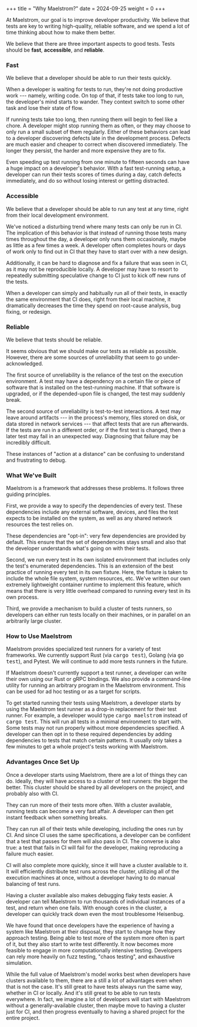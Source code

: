 +++
title = "Why Maelstrom?"
date = 2024-09-25
weight = 0
+++

At Maelstrom, our goal is to improve developer productivity. We believe that
tests are key to writing high-quality, reliable software, and we spend a lot of
time thinking about how to make them better.

We believe that there are three important aspects to good tests. Tests should
be **fast**, **accessible**, and **reliable**.

<!-- more -->

### Fast

We believe that a developer should be able to run their tests quickly.

When a developer is waiting for tests to run, they're not doing productive
work --- namely, writing code. On top of that, if tests take too long to run, the
developer's mind starts to wander. They context switch to some other task and
lose their state of flow.

If running tests take too long, then running them will begin to feel like a
chore. A developer might stop running them as often, or they may choose to only
run a small subset of them regularly. Either of these behaviors can lead to a
developer discovering defects late in the development process. Defects are much
easier and cheaper to correct when discovered immediately. The longer they
persist, the harder and more expensive they are to fix.

Even speeding up test running from one minute to fifteen seconds can have a
huge impact on a developer's behavior. With a fast test-running setup, a
developer can run their tests scores of times during a day, catch defects
immediately, and do so without losing interest or getting distracted.

### Accessible

We believe that a developer should be able to run any test at any time, right
from their local development environment.

We've noticed a disturbing trend where many tests can only be run in CI. The
implication of this behavior is that instead of running those tests many times
throughout the day, a developer only runs them occasionally, maybe as little as
a few times a week. A developer often completes hours or days of work only to
find out in CI that they have to start over with a new design.

Additionally, it can be hard to diagnose and fix a failure that was seen in CI,
as it may not be reproducible locally. A developer may have to resort to
repeatedly submitting speculative change to CI just to kick off new runs of the
tests.

When a developer can simply and habitually run all of their tests, in exactly
the same environment that CI does, right from their local machine, it
dramatically decreases the time they spend on root-cause analysis, bug fixing,
or redesign.

### Reliable

We believe that tests should be reliable.

It seems obvious that we should make our tests as reliable as possible.
However, there are some sources of unreliability that seem to go
under-acknowledged.

The first source of unreliability is the reliance of the test on the execution
environment. A test may have a dependency on a certain file or piece of
software that is installed on the test-running machine. If that software is
upgraded, or if the depended-upon file is changed, the test may suddenly break.

The second source of unreliability is test-to-test interactions. A test may
leave around artifacts --- in the process's memory, files stored on disk, or
data stored in network services --- that affect tests that are run afterwards.
If the tests are run in a different order, or if the first test is changed,
then a later test may fail in an unexpected way. Diagnosing that failure may be
incredibly difficult.

These instances of "action at a distance" can be confusing to understand
and frustrating to debug.

### What We've Built

Maelstrom is a framework that addresses these problems. It follows three
guiding principles.

First, we provide a way to specify the dependencies of every test. These
dependencies include any external software, devices, and files the test expects
to be installed on the system, as well as any shared network resources the test
relies on.

These dependencies are "opt-in": very few dependencies are provided by default.
This ensure that the set of dependencies stays small and also that the
developer understands what's going on with their tests.

Second, we run every test in its own isolated environment that includes only
the test's enumerated dependencies. This is an extension of the best practice
of running every test in its own fixture. Here, the fixture is taken to include
the whole file system, system resources, etc. We've written our own extremely
lightweight container runtime to implement this feature, which means that there
is very little overhead compared to running every test in its own process.

Third, we provide a mechanism to build a cluster of tests runners, so
developers can either run tests locally on their machines, or in parallel on an
arbitrarily large cluster.

### How to Use Maelstrom

Maelstrom provides specialized test runners for a variety of test frameworks.
We currently support Rust (via <tt>cargo test</tt>), Golang (via <tt>go
test</tt>), and Pytest. We will continue to add more tests runners in the
future.

If Maelstrom doesn't currently support a test runner, a developer can write
their own using our Rust or gRPC bindings. We also provide a command-line
utility for running an arbitrary program in the Maelstrom environment. This can
be used for ad hoc testing or as a target for scripts.

To get started running their tests using Maelstrom, a developer starts by using
the Maelstrom test runner as a drop-in replacement for their test runner. For
example, a developer would type <tt>cargo maelstrom</tt> instead of <tt>cargo
test</tt>. This will run all tests in a minimal environment to start with. Some
tests may not run properly without more dependencies specified. A developer
can then opt in to these required dependencies by adding dependencies to tests
that match certain patterns. It usually only takes a few minutes to get a whole
project's tests working with Maelstrom.

### Advantages Once Set Up

Once a developer starts using Maelstrom, there are a lot of things they can do.
Ideally, they will have access to a cluster of test runners: the bigger the
better. This cluster should be shared by all developers on the project, and
probably also with CI.

They can run more of their tests more often. With a cluster available,
running tests can become a very fast affair. A developer can then get instant
feedback when something breaks.

They can run all of their tests while developing, including the ones run by CI.
And since CI uses the same specifications, a developer can be confident that a
test that passes for them will also pass in CI. The converse is also true: a
test that fails in CI will fail for the developer, making reproducing a failure
much easier.

CI will also complete more quickly, since it will have a cluster available to
it. It will efficiently distribute test runs across the cluster, utilizing all
of the execution machines at once, without a developer having to do manual
balancing of test runs.

Having a cluster available also makes debugging flaky tests easier. A developer
can tell Maelstrom to run thousands of individual instances of a test, and
return when one fails. With enough cores in the cluster, a developer can
quickly track down even the most troublesome Heisenbug.

We have found that once developers have the experience of having a system like
Maelstrom at their disposal, they start to change how they approach testing.
Being able to test more of the system more often is part of it, but they also
start to write test differently. It now becomes more feasible to engage in more
computationally intensive testing. Developers can rely more heavily on fuzz
testing, "chaos testing", and exhaustive simulation.

While the full value of Maelstrom's model works best when developers have
clusters available to them, there are a still a lot of advantages even when
that is not the case. It's still great to have tests always run the same way,
whether in CI or locally. And it's still great to be able to run tests
everywhere. In fact, we imagine a lot of developers will start with Maelstrom
without a generally-available cluster, then maybe move to having a cluster just
for CI, and then progress eventually to having a shared project for the entire
project.
